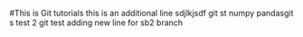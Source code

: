 #This is Git tutorials
this is an additional line
sdjlkjsdf
git st
numpy
pandasgit s
test 2
git
test
adding new line for sb2 branch